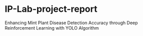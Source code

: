 # IP-Lab-project-report
Enhancing Mint Plant Disease Detection Accuracy through Deep Reinforcement Learning with YOLO Algorithm
